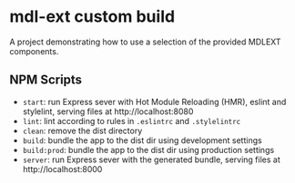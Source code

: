 # mdl-ext custom build

A project demonstrating how to use a selection of the provided MDLEXT components.
 
## NPM Scripts
* `start`: run Express sever with Hot Module Reloading (HMR), eslint and stylelint, serving files at http://localhost:8080
* `lint`: lint according to rules in `.eslintrc` and `.stylelintrc`
* `clean`: remove the dist directory
* `build`: bundle the app to the dist dir using development settings
* `build:prod`: bundle the app to the dist dir using production settings
* `server`: run Express sever with the generated bundle, serving files at http://localhost:8000

 
